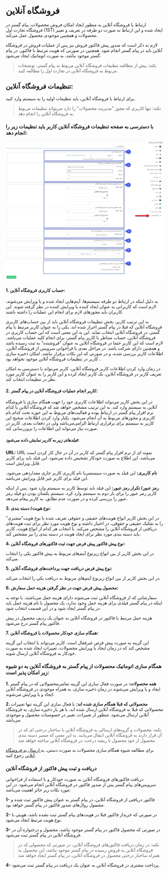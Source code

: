 # فروشگاه آنلاین

ارتباط با فروشگاه آنلاین به منظور ایجاد امکان فروش محصولات، پیام گستر در فروشگاه تجارت اول (1ST) ایجاد شده و این ارتباط به صورت دو طرفه در تعریف و تغییر محصولات و همچنین موجودی محصول عمل می‌کند.

لازم به ذکر است که صدور پیش فاکتور فروش نیز پس از عملیات فروش در فروشگاه آنلاین باید در پیام گستر انجام شود. همچنین در صورتی که هویت مرتبط با فاکتور، در پیام گستر موجود نباشد، به صورت اتوماتیک ایجاد می‌شود.

> نکته: پیش از مطالعه تنظیمات فروشگاه آنلاین مربوط به پیام گستر، توضیحات مربوط به فروشگاه آنلاین در تجارت اول را مطالعه کنید.

## تنظیمات فروشگاه آنلاین:

برای ارتباط با فروشگاه آنلاین، باید تنظیمات اولیه را به سیستم وارد کنید.

> نکته: تنها کاربری که مجوز "مدیریت محصولات" را دارد می‌تواند تنظیمات مربوط به فروشگاه آنلاین را انجام دهد.

### با دسترسی به صفحه تنظیمات فروشگاه آنلاین کاربر باید تنظیمات زیر را انجام دهد:

![](OnlineShop.png)

#### 1. حساب کاربری فروشگاه  آنلاین:

به دلیل اینکه در ارتباط دو طرفه سیستم‌ها، آیتم‌هایی ایجاد شده و یا ویرایش می‌شوند، لازم است که کاربرانی به عنوان ایجاد کننده یا ویرایش کننده در نظر گرفته شوند. این کاربران باید مجوزهای لازم برای انجام این عملیات را داشته باشند.

به این ترتیب کاربر، بخش تنظیمات فروشگاه آنلاین باید از بین حساب‌های کاربری فروشگاه آنلاین که قبلا در پیام گستر احراز شده اند، یکی را به عنوان کاربر مرتبط با پیام گستر، در فروشگاه آنلاین انتخاب نماید. این به این معنی است که این حساب کاربری در فروشگاه آنلاین، حساب متناظر با کاربر پیام گستر، برای انجام کلیه عملیات می‌باشد. لازم است که این کاربر حتما در فروشگاه آنلاین به عنوان "فروشنده" به ثبت رسیده باشد و همچنین دارای شرکت باشد. در مراحل بعدی با فراخوانی سرویس از فروشگاه آنلاین، اطلاعات کاربر بررسی شده، و در صورتی که این نکات برقرار نباشد، امکان ذخیره سازی کاربر در تنظیمات فروشگاه آنلاین موجود نخواهد بود .

در زمان وارد کردن اطلاعات کاربر فروشگاه آنلاین، کاربر می‌تواند با دسترسی به امکان تعریف کاربر در فروشگاه آنلاین، یک کاربر ایجاد کرده و این کاربر را به عنوان کاربر مورد نظر در تنطیمات انتخاب کند.



#### 2. کاربر انجام عملیات فروشگاه آنلاین در پیام گستر:

در این بخش کاربر می‌تواند اطلاعات کاربری خود را جهت همگام سازی با فروشگاه آنلاین به سیستم وارد کند. به این ترتیب مشخص خواهد شد که فروشگاه آنلاین با کدام نرم افزار پیام گستر در ارتباط بوده و فعالیت‌های مربوط به این حوزه تحت کدام نام کاربری و مجوز‌های مربوط به آن انجام می‌شود. یکبار وارد کردن اطلاعات صحیح این کاربر به سیستم برای برقراری ارتباط الزامی‌می‌باشد ولی در دفعات بعدی، کاربر در صورت نیاز می‌تواند این اطلاعات را بروزرسانی کند.

#####  فیلد‌های زیر به کاربر نمایش داده می‌شود:

**URL:** URL  نمونه ای از نرم افزار پیام گستر که کاربر در آن در حال کار کردن است می‌باشد. این اطلاع به صورت خودکار تشخیص داده می‌شود. این فیلد باید برای کاربر قابل ویرایش است.

**نام کاربری:** این فیلد به صورت سیستمی‌با نام کاربری کاربر جاری مقداردهی می‌شود. این فیلد برای کاربر غیر قابل ویرایش می‌باشد.

 **رمز عبور/ تکرار رمز عبور:**  این فیلد باید توسط کاربر به سیستم وارد شود. پس از اینکه کاربر رمز عبور را برای بار دوم به سیستم وارد کرد، سیستم یکسان بودن دو فیلد رمز عبور را بررسی کرده و در صورت عدم تطابق، به کاربر پیغام می‌دهد.
 
**3. نوع هویت/ دسته بندی:**

  در این بخش کاربر انواع هویت‌های حقیقی و حقوقی تعریف شده با نوع هویت"مشتری" را به تفکیک حقیقی و حقوقی، در اختیار داشته و نوع هویت مورد نظر برای ثبت هویت‌های دریافتی از فروشگاه آنلاین را مشخص می‌کند. با انتخاب هر کدام از انواع هویت، کاربر باید دسته بندی مورد نظر برای ایجاد هویت در دسته بندی را نیز مشخص کند.

**4. نوع پیش فاکتور پیش فرض جهت ثبت فاکتورهای فروشگاه آنلاین:**

در این بخش کاربر از بین انواع زیرنوع آیتم‌های مربوط به پیش فاکتور یکی را انتخاب می‌کند.

**5. نوع پیش فرض دریافت جهت پرداخت‌های فروشگاه آنلاین:**

در این بخش کاربر از بین انواع زیرنوع آیتم‌های مربوط به دریافت یکی را انتخاب می‌کند.

**6. محصول پیش فرض جهت در نظر گرفتن هزینه حمل سفارش:**

سفارشاتی که از فروشگاه آنلاین ثبت می‌شوند دارای هزینه حمل می‌باشند. با توجه به اینکه در پیام گستر فیلدی برای هزینه حمل وجود ندارد، یک محصول با نام هزینه حمل باید در پیام گستر ایجاد شود و در این قسمت انتخاب شود.

هزینه حمل مرتبط با فاکتور در فروشگاه آنلاین به عنوان یک ردیف محصول در پیش فاکتور پیام گستر درج می‌شود.

**7. همگام سازی خودکار محصولات با فروشگاه آنلاین:**

این گزینه به صورت پیش فرض غیرفعال است. کاربر می‌تواند با انتخاب این گزینه مشخص کند که در زمان ایجاد یا ویرایش محصولات، تغییرات ایجاد شده به صورت خودکار به فروشگاه آنلاین ارسال شوند.

### همگام سازی اتوماتیک محصولات از پیام گستر به فروشگاه آنلاین به دو شیوه زیر امکان پذیر است:

**1. همه محصولات:** در صورت فعال سازی این گزینه تمامی‌محصولاتی که در پیام گستر ایجاد و یا ویرایش می‌شوند در زمان ذخیره سازی، به همراه موجودی در فروشگاه آنلاین ایجاد و یا ویرایش می‌شوند.

**2. محصولاتی که قبلا همگام سازی شده اند:** با فعال سازی این گزینه تنها تغییرات محصولاتی که قبلا به فروشگاه آنلاین ارسال شده اند، با هر بار ذخیره سازی، به فروشگاه آنلاین ارسال می‌شود. منظور از تغییرات، تغییر در خصوصیات محصول و موجودی می‌باشد.

> نکته: محصولات و گروه‌های ارسالی به فروشگاه آنلاین با ساختار درختی ای که در آن قرار دارند به فروشگاه آنلاین انتقال می‌یابند. به این معنی که مسیر دسته بندی محصول از خود محصول تا ریشه درخت، در فروشگاه آنلاین ساخته خواهد شد.


برای مطالعه شیوه همگام سازی محصولات به صورت دستی، به[  ارسال به فروشگاه آنلاین](https://github.com/1stco/PayamGostarDocs/blob/master/help%202.5.4/Basic-Information/Product%20management/Online-shop/Online-shop.md)  رجوع کنید.

### دریافت و ثبت پیش فاکتور از فروشگاه آنلاین


دریافت فاکتورهای فروشگاه آنلاین به صورت خودکار و با استفاده از فراخوانی سرویس‌های پیام گستر پس از صدور فاکتور در فروشگاه آنلاین انجام می‌شود. در این مورد نکات زیر حائز اهمیت می‌باشد:

**1-** فاکتور دریافتی از فروشگاه آنلاین، در پیام گستر به عنوان پیش فاکتور ثبت شده و مشمول روال‌های صدور فاکتور در پیام گستر خواهد بود.

**2-** در صورتی که خریدار فاکتور قبلا در هویت‌های پیام گستر ثبت نشده باشد، هویتی با نوع هویت مرتبط ایجاد می‌شود.

**3-** در صورتی که محصول فاکتور در پیام گستر موجود نباشد، محصول و درختواره آن در فروشگاه آنلاین در پیام گستر ثبت می‌شود.

> نکته: در زمان دریافت فاکتور‌های فروشگاه آنلاین، در صورتی که محصولی که در فروشگاه آنلاین به فروش رسیده در پیام گستر موجود نباشد، این محصول به همراه ساختار درختی محصول در فروشگاه آنلاین، در پیام گستر ایجاد خواهد شد.

 **4-** پرداخت مشتری در فروشگاه آنلاین به عنوان یک دریافت در پیام گستر ثبت می‌شود.
